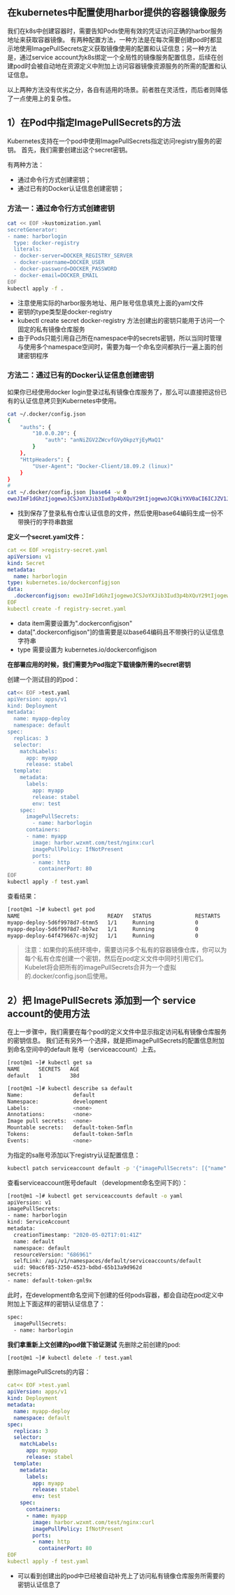 ## 在kubernetes中配置使用harbor提供的容器镜像服务

我们在k8s中创建容器时，需要告知Pods使用有效的凭证访问正确的harbor服务地址来获取容器镜像。
有两种配置方法，一种方法是在每次需要创建pod时都显示地使用ImagePullSecrets定义获取镜像使用的配置和认证信息；另一种方法是，通过service account为k8s绑定一个全局性的镜像服务配置信息，后续在创建pod时会被自动地在资源定义中附加上访问容器镜像资源服务的所需的配置和认证信息。

以上两种方法没有优劣之分，各自有适用的场景。前者胜在灵活性，而后者则降低了一点使用上的复杂性。

## 1）在Pod中指定ImagePullSecrets的方法

Kubernetes支持在一个pod中使用ImagePullSecrets指定访问registry服务的密钥。
首先，我们需要创建出这个secret密钥。

有两种方法：

- 通过命令行方式创建密钥；
- 通过已有的Docker认证信息创建密钥；

### 方法一：通过命令行方式创建密钥

```bash
cat << EOF >kustomization.yaml
secretGenerator:
- name: harborlogin
  type: docker-registry
  literals:
  - docker-server=DOCKER_REGISTRY_SERVER
  - docker-username=DOCKER_USER
  - docker-password=DOCKER_PASSWORD
  - docker-email=DOCKER_EMAIL
EOF
kubectl apply -f .
```

- 注意使用实际的harbor服务地址、用户账号信息填充上面的yaml文件
- 密钥的type类型是docker-registry
- kubectl create secret docker-registry 方法创建出的密钥只能用于访问一个固定的私有镜像仓库服务
- 由于Pods只能引用自己所在namespace中的secrets密钥，所以当同时管理与使用多个namespace空间时，需要为每一个命名空间都执行一遍上面的创建密钥程序

### 方法二：通过已有的Docker认证信息创建密钥

如果你已经使用docker login登录过私有镜像仓库服务了，那么可以直接把这份已有的认证信息拷贝到Kubernetes中使用。

```bash
cat ~/.docker/config.json
{
    "auths": {
        "10.0.0.20": {
            "auth": "anNiZGV2ZWcvfGVyOkpzYjEyMaQ1"
        }
    },
    "HttpHeaders": {
        "User-Agent": "Docker-Client/18.09.2 (linux)"
    }
}
#
cat ~/.docker/config.json |base64 -w 0
ewoJImF1dGhzIjogewoJCSJoYXJib3Iud3p4bXQuY29tIjogewoJCQkiYXV0aCI6ICJZV1J0YVc0NllXUnRhVzQ9IgoJCX0KCX0sCgkiSHR0cEhlYWRlcnMiOiB7CgkJIlVzZXItQWdlbnQiOiAiRG9ja2VyLUNsaWVudC8xOS4wMy44IChsaW51eCkiCgl9Cn0=
```

- 找到保存了登录私有仓库认证信息的文件，然后使用base64编码生成一份不带换行的字符串数据

**定义一个secret.yaml文件：**

```yaml
cat << EOF >registry-secret.yaml
apiVersion: v1
kind: Secret
metadata:
  name: harborlogin
type: kubernetes.io/dockerconfigjson
data:
  .dockerconfigjson: ewoJImF1dGhzIjogewoJCSJoYXJib3Iud3p4bXQuY29tIjogewoJCQkiYXV0aCI6ICJZV1J0YVc0NllXUnRhVzQ9IgoJCX0KCX0sCgkiSHR0cEhlYWRlcnMiOiB7CgkJIlVzZXItQWdlbnQiOiAiRG9ja2VyLUNsaWVudC8xOS4wMy44IChsaW51eCkiCgl9Cn0=
EOF
kubectl create -f registry-secret.yaml
```

- data item需要设置为".dockerconfigjson"
- data[".dockerconfigjson"]的值需要是以base64编码且不带换行的认证信息字符串
- type 需要设置为 kubernetes.io/dockerconfigjson

**在部署应用的时候，我们需要为Pod指定下载镜像所需的secret密钥**

创建一个测试目的的pod：

```bash
cat<< EOF >test.yaml
apiVersion: apps/v1
kind: Deployment
metadata:
  name: myapp-deploy
  namespace: default
spec:
  replicas: 3
  selector:
    matchLabels:
      app: myapp
      release: stabel
  template:
    metadata:
      labels:
        app: myapp
        release: stabel
        env: test
    spec:
      imagePullSecrets:
        - name: harborlogin
      containers:
      - name: myapp
        image: harbor.wzxmt.com/test/nginx:curl
        imagePullPolicy: IfNotPresent
        ports:
        - name: http
          containerPort: 80
EOF
kubectl apply -f test.yaml
```

查看结果：

```bash
[root@m1 ~]# kubectl get pod 
NAME                            READY   STATUS              RESTARTS   AGE
myapp-deploy-5d6f9978d7-6tmn5   1/1     Running             0          169m
myapp-deploy-5d6f9978d7-bb7wz   1/1     Running             0          169m
myapp-deploy-64f479667c-mj92j   1/1     Running             0          24s
```

> 注意：如果你的系统环境中，需要访问多个私有的容器镜像仓库，你可以为每个私有仓库创建一个密钥，然后在pod定义文件中同时引用它们。Kubelet将会把所有的imagePullSecrets合并为一个虚拟的.docker/config.json后使用。

## 2）把 ImagePullSecrets 添加到一个 service account的使用方法

在上一步骤中，我们需要在每个pod的定义文件中显示指定访问私有镜像仓库服务的密钥信息。
我们还有另外一个选择，就是把imagePullSecrets的配置信息附加到命名空间中的default 账号（serviceaccount）上去。

```bash
[root@m1 ~]# kubectl get sa
NAME      SECRETS   AGE
default   1         38d

[root@m1 ~]# kubectl describe sa default
Name:                default
Namespace:           development
Labels:              <none>
Annotations:         <none>
Image pull secrets:  <none>
Mountable secrets:   default-token-5mfln
Tokens:              default-token-5mfln
Events:              <none>
```

为指定的sa账号添加以下registry认证配置信息：

```bash
kubectl patch serviceaccount default -p '{"imagePullSecrets": [{"name": "harborlogin"}]}'
```

查看serviceaccount账号default （development命名空间下的）：

```bash
[root@m1 ~]# kubectl get serviceaccounts default -o yaml
apiVersion: v1
imagePullSecrets:
- name: harborlogin
kind: ServiceAccount
metadata:
  creationTimestamp: "2020-05-02T17:01:41Z"
  name: default
  namespace: default
  resourceVersion: "686961"
  selfLink: /api/v1/namespaces/default/serviceaccounts/default
  uid: 90ac6f85-3250-4523-bdbd-65b13a9d962d
secrets:
- name: default-token-gml9x
```

此时，在development命名空间下创建的任何pods容器，都会自动在pod定义中附加上下面这样的密钥认证信息了：

```bash
spec:
  imagePullSecrets:
  - name: harborlogin
```

**我们拿重新上文创建的pod做下验证测试**
先删除之前创建的pod:

```bash
[root@m1 ~]# kubectl delete -f test.yaml
```

删除imagePullScrets的内容：

```yaml
cat<< EOF >test.yaml
apiVersion: apps/v1
kind: Deployment
metadata:
  name: myapp-deploy
  namespace: default
spec:
  replicas: 3
  selector:
    matchLabels:
      app: myapp
      release: stabel
  template:
    metadata:
      labels:
        app: myapp
        release: stabel
        env: test
    spec:
      containers:
      - name: myapp
        image: harbor.wzxmt.com/test/nginx:curl
        imagePullPolicy: IfNotPresent
        ports:
        - name: http
          containerPort: 80
EOF
kubectl apply -f test.yaml
```

- 可以看到创建出的pod中已经被自动补充上了访问私有镜像仓库服务所需要的密钥认证信息了